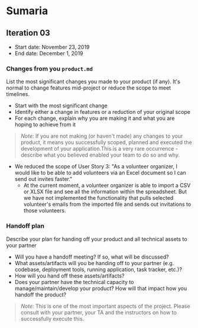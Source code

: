# Sumaria

## Iteration 03

 * Start date: November 23, 2019
 * End date: December 1, 2019

### Changes from you `product.md`

List the most significant changes you made to your product (if any). It's normal to change features mid-project or reduce the scope to meet timelines. 

 * Start with the most significant change
 * Identify either a change in features or a reduction of your original scope
 * For each change, explain why you are making it and what you are hoping to achieve from it

 > *Note:* If you are not making (or haven't made) any changes to your product, it means you successfully scoped, planned and executed the development of your application.This is a very rare occurrence - describe what you believed enabled your team to do so and why. 
 
 * We reduced the scope of User Story 3: "As a volunteer organizer, I would like to be able to add volunteers via an Excel document so I can send out invites faster."
   * At the current moment, a volunteer organizer is able to import a CSV or XLSX file and see all the information within the spreadsheet. But we have not implemented the functionality that pulls selected volunteer's emails from the imported file and sends out invitations to those volunteers.
   
### Handoff plan

Describe your plan for handing off your product and all technical assets to your partner

 * Will you have a handoff meeting? If so, what will be discussed?
 * What assets/artifacts will you be handing off to your partner (e.g. codebase, deployment tools, running application, task tracker, etc.)? 
 * How will you hand off these assets/artifacts?
 * Does your partner have the technical capacity to manage/maintain/develop your product? How will that impact how you handoff the product?


> *Note:* This is one of the most important aspects of the project. Please consult with your partner, your TA and the instructors on how to successfully execute this. 
